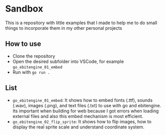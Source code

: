 # Sandbox

This is a repository with little examples that I made to help me to do small things to incorporate them in my other personal projects

## How to use

- Clone the repository
- Open the desired subfolder into VSCode, for example `go_ebitengine_01_embed`
- Run with `go run .`

## List

- `go_ebitengine_01_embed`: It shows how to embed fonts (.ttf), sounds (.wav), images (.png), and text files (.txt) to use with go and ebitengine. Its important when building for web because I got errors when loading external files and also this embed mechanism is most efficient.
- `go_ebitengine_02_flip_sprite`: It shows how to flip images, how to display the real sprite scale and understand coordinate system.

